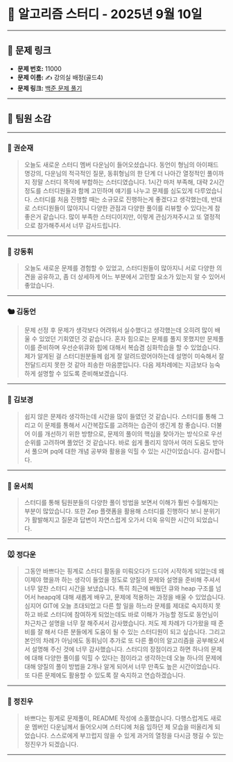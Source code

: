 # 📘 알고리즘 스터디 - 2025년 9월 10일

---

## 🔗 문제 링크

- **문제 번호:** 11000
- **문제 이름:** ✍️ 강의실 배정(골드4)
- **문제 링크:** [백준 문제 풀기](https://www.acmicpc.net/problem/11000)

---

## 💬 팀원 소감

---

### 🐥 권순재

> 오늘도 새로운 스터디 멤버 다운님이 들어오셨습니다. 동언이 형님의 아이패드 명강의, 다운님의 적극적인 질문, 동휘형님의 한 단계 더 나아간 열정적인 풀이까지 정말 스터디 목적에 부합하는 스터디였습니다.
1시간 마저 부족해, 대략 2시간정도를 스터디원들과 함께 고민하며 얘기를 나누고 문제를 심도있게 다루었습니다. 스터디를 처음 진행할 때는 소규모로 진행하는게 좋겠다고 생각했는데, 반대로 스터디원들이 많아지니 다양한 관점과 다양한 풀이를 리뷰할 수 있다는게 참 좋은거 같습니다. 많이 부족한 스터디이지만, 이렇게 관심가져주시고 또 열정적으로 참가해주셔서 너무 감사드립니다.

---

### 🐰 강동휘

> 오늘도 새로운 문제를 경험할 수 있었고, 스터디원들이 많아지니 서로 다양한 의견을 공유하고, 좀 더 상세하게 어느 부분에서 고민할 요소가 있는지 알 수 있어서 좋았습니다.

---

### 🐿️ 김동언

> 문제 선정 후 문제가 생각보다 어려워서 실수했다고 생각했는데 오히려 많이 배울 수 있었던 기회였던 것 같습니다. 혼자 힘으로는 문제를 풀지 못했지만 문제풀이를 준비하며 우선순위큐와 힙에 대해서 복습겸 심화학습을 할 수 있었습니다. 제가 알게된 걸 스터디원분들께 쉽게 잘 알려드렸어야하는데 설명이 미숙해서 잘 전달드리지 못한 것 같아 죄송한 마음뿐입니다. 다음 제차례에는 지금보다 능숙하게 설명할 수 있도록 준비해보겠습니다.

---

### 🐺 김보경

> 쉽지 않은 문제라 생각하는데 시간을 많이 들였던 것 같습니다. 스터디를 통해 그리고 이 문제를 통해서 시간복잡도를 고려하는 습관이 생긴게 참 좋습니다. 더불어 이를 개선하기 위한 방향으로, 문제의 풀이의 핵심을 찾아가는 방식으로 우선순위를 고려하며 풀었던 것 같습니다. 바로 쉽게 풀리지 않아서 여러 도움도 받아서 풀으며 pq에 대한 개념 공부와 활용을 익힐 수 있는 시간이었습니다. 감사합니다.

---

### 🦊 윤서희

> 스터디를 통해 팀원분들의 다양한 풀이 방법을 보면서 이해가 훨씬 수월해지는 부분이 많았습니다. 또한 Zep 플랫폼을 활용해 스터디를 진행하다 보니 분위기가 활발해지고 질문과 답변이 자연스럽게 오가서 더욱 유익한 시간이 되었습니다.

---

### 🐭 정다운

> 그동안 바쁘다는 핑계로 스터디 활동을 미뤄오다가 드디어 시작하게 되었는데 왜 이제야 했을까 하는 생각이 들었을 정도로 양질의 문제와 설명을 준비해 주셔서 너무 알찬 스터디 시간을 보냈습니다. 특히 최근에 배웠던 큐와 heap 구조를 넘어서 heapq에 대해 새롭게 배우고, 문제에 적용하는 과정을 배울 수 있었습니다. 심지어 GIT에 오늘 초대되었고 다른 할 일을 하느라 문제를 제대로 숙지하지 못하고 바로 스터디에 참여하게 되었는데도 바로 이해가 가능할 정도로 동언님이 차근차근 설명을 너무 잘 해주셔서 감사했습니다. 저도 제 차례가 다가왔을 때 준비를 잘 해서 다른 분들에게 도움이 될 수 있는 스터디원이 되고 싶습니다. 그리고 본인의 차례가 아님에도 동휘님이 추가로 또 다른 풀이의 알고리즘을 공부해오셔서 설명해 주신 것에 너무 감사했습니다. 스터디의 장점이라고 하면 하나의 문제에 대해 다양한 풀이를 익힐 수 있다는 점이라고 생각하는데 오늘 하나의 문제에 대해 양질의 풀이 방법을 2개나 알게 되어서 너무 만족도 높은 시간이었습니다. 또 다른 문제에도 활용할 수 있도록 잘 숙지하고 연습하겠습니다.

---

### 🐳 정진우

> 바쁘다는 핑계로 문제풀이, README 작성에 소홀했습니다. 다행스럽게도 새로운 멤버인 다운님께서 들어오시며 스터디에 처음 임하던 제 모습을 떠올리게 되었습니다. 스스로에게 부끄럽지 않을 수 있게 과거의 열정을 다시금 챙길 수 있는 정진우가 되겠습니다.

---


